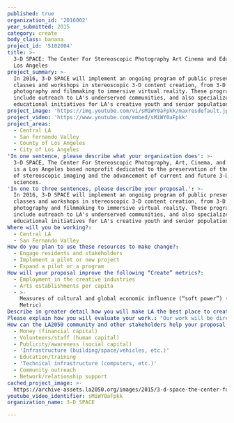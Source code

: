 ```yaml
---
published: true
organization_id: '2016002'
year_submitted: 2015
category: create
body_class: banana
project_id: '5102004'
title: >-
  3-D SPACE: The Center For Stereoscopic Photography Art Cinema and Education in
  Los Angeles
project_summary: >-
  In 2016, 3-D SPACE will implement an ongoing program of public presentations,
  classes and workshops in stereoscopic 3-D content creation, from 3-D
  photography and filmmaking to immersive virtual reality. These programs will
  include outreach to LA's underserved communities, and also specialized
  educational initiatives for LA's creative youth and senior populations.
project_image: 'https://img.youtube.com/vi/sMiWY0aFpkk/maxresdefault.jpg'
project_video: 'https://www.youtube.com/embed/sMiWY0aFpkk'
project_areas:
  - Central LA
  - San Fernando Valley
  - County of Los Angeles
  - City of Los Angeles
'In one sentence, please describe what your organization does': >-
  3-D SPACE, The Center For Stereoscopic Photography, Art, Cinema, and Education
  is a Los Angeles based nonprofit dedicated to the preservation of the history
  of stereoscopic imaging and the advancement of current and future 3-D arts and
  sciences. 
'In one to three sentences, please describe your proposal.': >-
  In 2016, 3-D SPACE will implement an ongoing program of public presentations,
  classes and workshops in stereoscopic 3-D content creation, from 3-D
  photography and filmmaking to immersive virtual reality. These programs will
  include outreach to LA's underserved communities, and also specialized
  educational initiatives for LA's creative youth and senior populations.
Where will you be working?:
  - Central LA
  - San Fernando Valley
How do you plan to use these resources to make change?:
  - Engage residents and stakeholders
  - Implement a pilot or new project
  - Expand a pilot or a program
How will your proposal improve the following “Create” metrics?:
  - Employment in the creative industries
  - Arts establishments per capita
  - >-
    Measures of cultural and global economic influence (“soft power”) (Dream
    Metric)
Describe in greater detail how you will make LA the best place to create.: "Thanks to recent advances in digital technologies, there has been a renewed enthusiasm for all things 3-D. From record-breaking box office returns of 3-D movies to the new public interest in virtual reality, 3-D is back in the spotlight. \r\n \r\nBut most people aren't aware that stereoscopic imaging has a very rich history that dates back to the 19th century. We want to create a center to celebrate the work of the many talented artists, photographers and filmmakers who have used the medium of 3-D as their creative tool, and to educate the public on the art and science of stereography, from it's analog beginnings in the 1830s to the immersive digital realms of the future.\r\n\r\nOur goals include:\r\n \r\n- A Museum of permanent collections on display to educate about the history of 3-D art and science.\r\n\r\n- A Gallery of curated exhibits by recent and current 3-D content creators.\r\n\r\n- A Theater to screen 3-D films and other related cinematic works, and to host lectures and presentations.\r\n\r\n- A Library of 3-D books, movies, and other media.\r\n\r\n- A Classroom devoted to teaching the techniques and methods of 3-D image creation through classes and workshops for the public, including special outreach and educational programs for youth and seniors.\r\n\r\nResearch has shown that students who study STEM (science, technology, engineering and math) become better problem solvers, innovators, inventors and logical thinkers. Studies also show that Students who study the arts are more likely to be academic achievers with strong skills in creativity and innovation, critical thinking and problem solving, and communication and collaboration. Arts specific education is on the decline, but arts connected to STEM (STEAM) through mutually-reinforcing objectives deepens learning in both areas.\r\n\r\nAdditionally, the use of stereoscopic 3-D in the classroom has repeatedly proven to provide markedly higher rates of comprehension and retention of information by students, yet 3-D is not widely understood or implemented by educators or industries.\r\n\r\nOur initiative will provide a contextual and factual foundation for an increase in the creation and use of 3-D content by the Los Angeles population. This knowledge will benefit the growing numbers of LA residents who will pursue careers in the numerous fields that are rapidly implementing 3-D imagery, including entertainment, medicine, design, and education."
Please explain how you will evaluate your work.: "Our work will be directly evaluated by the public who engage in our activities. The people who attend our classes, workshops and presentations will be given the opportunity to provide feedback that will be used to shape future programs.\r\n\r\nThe many works and media created by our students will be exhibited in various public venues including art galleries, film festivals, and online, where the Los Angeles community at large will be able to see, experience, and comment.\r\n\r\nOur internal evaluation will be based on measuring levels of continuing engagement with the public, growth of class and workshop sizes, attendance numbers at our events, and public demand for increased activities"
How can the LA2050 community and other stakeholders help your proposal succeed?:
  - Money (financial capital)
  - Volunteers/staff (human capital)
  - Publicity/awareness (social capital)
  - 'Infrastructure (building/space/vehicles, etc.)'
  - Education/training
  - 'Technical infrastructure (computers, etc.)'
  - Community outreach
  - Network/relationship support
cached_project_image: >-
  https://archive-assets.la2050.org/images/2015/3-d-space-the-center-for-stereoscopic-photography-art-cinema-and-education-in-los-angeles/img.youtube.com/vi/sMiWY0aFpkk/maxresdefault.jpg
youtube_video_identifier: sMiWY0aFpkk
organization_name: 3-D SPACE

---
```

